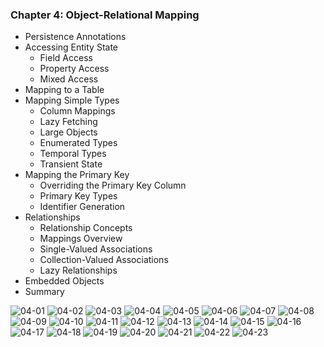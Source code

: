 ### Chapter 4: Object-Relational Mapping

* Persistence Annotations
* Accessing Entity State
   * Field Access
   * Property Access
   * Mixed Access
* Mapping to a Table
* Mapping Simple Types
   * Column Mappings
   * Lazy Fetching
   * Large Objects
   * Enumerated Types
   * Temporal Types
   * Transient State
* Mapping the Primary Key
   * Overriding the Primary Key Column
   * Primary Key Types
   * Identifier Generation
* Relationships
   * Relationship Concepts
   * Mappings Overview
   * Single-Valued Associations
   * Collection-Valued Associations
   * Lazy Relationships
* Embedded Objects
* Summary

![04-01](images/04-01.png)
![04-02](images/04-02.png)
![04-03](images/04-03.png)
![04-04](images/04-04.png)
![04-05](images/04-05.png)
![04-06](images/04-06.png)
![04-07](images/04-07.png)
![04-08](images/04-08.png)
![04-09](images/04-09.png)
![04-10](images/04-10.png)
![04-11](images/04-11.png)
![04-12](images/04-12.png)
![04-13](images/04-13.png)
![04-14](images/04-14.png)
![04-15](images/04-15.png)
![04-16](images/04-16.png)
![04-17](images/04-17.png)
![04-18](images/04-18.png)
![04-19](images/04-19.png)
![04-20](images/04-20.png)
![04-21](images/04-21.png)
![04-22](images/04-22.png)
![04-23](images/04-23.png)
